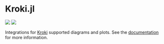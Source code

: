# Kroki.jl

[![](https://img.shields.io/badge/docs-stable-blue.svg)](https://bauglir.github.io/Kroki.jl/stable)
[![](https://img.shields.io/badge/docs-latest-blue.svg)](https://bauglir.github.io/Kroki.jl/latest)

Integrations for [Kroki](https://kroki.io) supported diagrams and plots. See
the [documentation](https://bauglir.github.io/Kroki.jl/stable) for more
information.
